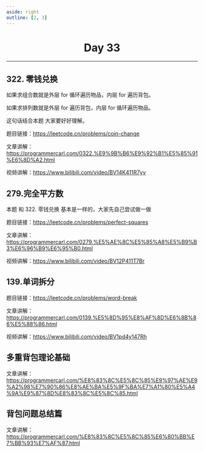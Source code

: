 ```yaml
---
aside: right
outline: [2, 3]
---
```


<h1 style="text-align: center; font-weight: bold;">Day 33</h1>

---

## 322. 零钱兑换

如果求组合数就是外层 for 循环遍历物品，内层 for 遍历背包。

如果求排列数就是外层 for 遍历背包，内层 for 循环遍历物品。

这句话结合本题 大家要好好理解。

题目链接：https://leetcode.cn/problems/coin-change

文章讲解：https://programmercarl.com/0322.%E9%9B%B6%E9%92%B1%E5%85%91%E6%8D%A2.html

视频讲解：https://www.bilibili.com/video/BV14K411R7yv

## 279.完全平方数

本题 和 322. 零钱兑换 基本是一样的，大家先自己尝试做一做

题目链接：https://leetcode.cn/problems/perfect-squares

文章讲解：https://programmercarl.com/0279.%E5%AE%8C%E5%85%A8%E5%B9%B3%E6%96%B9%E6%95%B0.html

视频讲解：https://www.bilibili.com/video/BV12P411T7Br

## 139.单词拆分

题目链接：https://leetcode.cn/problems/word-break

文章讲解：https://programmercarl.com/0139.%E5%8D%95%E8%AF%8D%E6%8B%86%E5%88%86.html

视频讲解：https://www.bilibili.com/video/BV1pd4y147Rh

## 多重背包理论基础

文章讲解：https://programmercarl.com/%E8%83%8C%E5%8C%85%E9%97%AE%E9%A2%98%E7%90%86%E8%AE%BA%E5%9F%BA%E7%A1%80%E5%A4%9A%E9%87%8D%E8%83%8C%E5%8C%85.html

## 背包问题总结篇

文章讲解：https://programmercarl.com/%E8%83%8C%E5%8C%85%E6%80%BB%E7%BB%93%E7%AF%87.html
